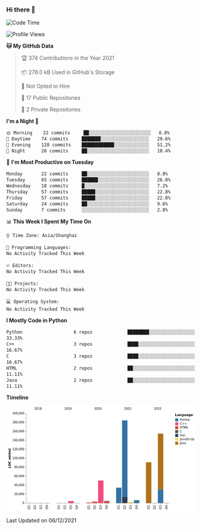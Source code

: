 ### Hi there 👋

<!--START_SECTION:waka-->
![Code Time](http://img.shields.io/badge/Code%20Time-3%20mins-blue)

![Profile Views](http://img.shields.io/badge/Profile%20Views-0-blue)

**🐱 My GitHub Data** 

> 🏆 374 Contributions in the Year 2021
 > 
> 📦 278.0 kB Used in GitHub's Storage 
 > 
> 🚫 Not Opted to Hire
 > 
> 📜 17 Public Repositories 
 > 
> 🔑 2 Private Repositories  
 > 
**I'm a Night 🦉** 

```text
🌞 Morning    22 commits     ██░░░░░░░░░░░░░░░░░░░░░░░   8.8% 
🌆 Daytime    74 commits     ███████░░░░░░░░░░░░░░░░░░   29.6% 
🌃 Evening    128 commits    ████████████░░░░░░░░░░░░░   51.2% 
🌙 Night      26 commits     ██░░░░░░░░░░░░░░░░░░░░░░░   10.4%

```
📅 **I'm Most Productive on Tuesday** 

```text
Monday       22 commits     ██░░░░░░░░░░░░░░░░░░░░░░░   8.8% 
Tuesday      65 commits     ██████░░░░░░░░░░░░░░░░░░░   26.0% 
Wednesday    18 commits     █░░░░░░░░░░░░░░░░░░░░░░░░   7.2% 
Thursday     57 commits     █████░░░░░░░░░░░░░░░░░░░░   22.8% 
Friday       57 commits     █████░░░░░░░░░░░░░░░░░░░░   22.8% 
Saturday     24 commits     ██░░░░░░░░░░░░░░░░░░░░░░░   9.6% 
Sunday       7 commits      ░░░░░░░░░░░░░░░░░░░░░░░░░   2.8%

```


📊 **This Week I Spent My Time On** 

```text
⌚︎ Time Zone: Asia/Shanghai

💬 Programming Languages: 
No Activity Tracked This Week

🔥 Editors: 
No Activity Tracked This Week

🐱‍💻 Projects: 
No Activity Tracked This Week

💻 Operating System: 
No Activity Tracked This Week

```

**I Mostly Code in Python** 

```text
Python                   6 repos             ████████░░░░░░░░░░░░░░░░░   33.33% 
C++                      3 repos             ████░░░░░░░░░░░░░░░░░░░░░   16.67% 
C                        3 repos             ████░░░░░░░░░░░░░░░░░░░░░   16.67% 
HTML                     2 repos             ██░░░░░░░░░░░░░░░░░░░░░░░   11.11% 
Java                     2 repos             ██░░░░░░░░░░░░░░░░░░░░░░░   11.11%

```


**Timeline**

![Chart not found](https://raw.githubusercontent.com/SuperMaxine/SuperMaxine/main/charts/bar_graph.png) 


 Last Updated on 06/12/2021
<!--END_SECTION:waka-->

<!--
**SuperMaxine/SuperMaxine** is a ✨ _special_ ✨ repository because its `README.md` (this file) appears on your GitHub profile.

Here are some ideas to get you started:

- 🔭 I’m currently working on ...
- 🌱 I’m currently learning ...
- 👯 I’m looking to collaborate on ...
- 🤔 I’m looking for help with ...
- 💬 Ask me about ...
- 📫 How to reach me: ...
- 😄 Pronouns: ...
- ⚡ Fun fact: ...
-->

